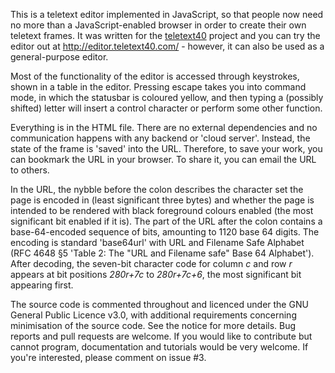 This is a teletext editor implemented in JavaScript, so that people now 
need no more than a JavaScript-enabled browser in order to create their 
own teletext frames. It was written for the 
[teletext40](http://teletext40.com/100/1) project and
you can try the editor out at http://editor.teletext40.com/ - however,
it can also be used as a general-purpose editor.

Most of the functionality of the editor is accessed through keystrokes, 
shown in a table in the editor. Pressing escape takes you into command 
mode, in which the statusbar is coloured yellow, and then typing a 
(possibly shifted) letter will insert a control character or perform 
some other function.

Everything is in the HTML file. There are no external dependencies and 
no communication happens with any backend or 'cloud server'. Instead, 
the state of the frame is 'saved' into the URL. Therefore, to save your 
work, you can bookmark the URL in your browser. To share it, you can 
email the URL to others.

In the URL, the nybble before the colon describes the character set the 
page is encoded in (least significant three bytes) and whether the page 
is intended to be rendered with black foreground colours enabled (the 
most significant bit enabled if it is). The part of the URL after the
colon contains a base-64-encoded sequence of bits, amounting to 1120
base 64 digits. The encoding is standard 'base64url' with URL and Filename
Safe Alphabet (RFC 4648 §5 'Table 2: The "URL and Filename safe" Base 64
Alphabet'). After decoding, the seven-bit character code for column _c_
and row _r_ appears at bit positions _280r+7c_ to _280r+7c+6_, the most
significant bit appearing first. 

The source code is commented throughout and licenced under the GNU 
General Public Licence v3.0, with additional requirements concerning 
minimisation of the source code. See the notice for more details. Bug 
reports and pull requests are welcome. If you would like to contribute
but cannot program, documentation and tutorials would be very welcome.
If you're interested, please comment on issue #3.
